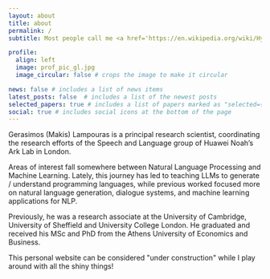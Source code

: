 ```yaml
---
layout: about
title: about
permalink: /
subtitle: Most people call me <a href='https://en.wikipedia.org/wiki/Hypocorism'>Makis</a>.

profile:
  align: left
  image: prof_pic_gl.jpg
  image_circular: false # crops the image to make it circular

news: false # includes a list of news items
latest_posts: false  # includes a list of the newest posts
selected_papers: true # includes a list of papers marked as "selected={true}"
social: true # includes social icons at the bottom of the page
---
```


Gerasimos (Makis) Lampouras is a principal research scientist, coordinating the research efforts of the Speech and Language group of Huawei Noah’s Ark Lab in London. 

Areas of interest fall somewhere between Natural Language Processing and Machine Learning. Lately, this journey has led to teaching LLMs to generate / understand programming languages, while previous worked focused more on natural language generation, dialogue systems, and machine learning applications for NLP.

Previously, he was a research associate at the University of Cambridge, University of Sheffield and University College London. He graduated and received his MSc and PhD from the Athens University of Economics and Business.

This personal website can be considered "under construction" while I play around with all the shiny things!
